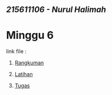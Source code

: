 ## _215611106 - Nurul Halimah_

# Minggu 6

link file :

1. [Rangkuman](https://github.com/Nurul-Halimah/tekn-cloud-computing/blob/57498fac98b3ace1013dabd2fc05261b0c39dbd4/minggu-06/latihan.md)

2. [Latihan](https://github.com/Nurul-Halimah/tekn-cloud-computing/blob/486d7ebfd98822642154e6cdd80c63c6998dc91f/minggu-08/latihan.md)

3. [Tugas](https://github.com/Nurul-Halimah/tekn-cloud-computing/blob/486d7ebfd98822642154e6cdd80c63c6998dc91f/minggu-08/tugas.md)
